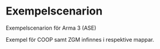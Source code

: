 # Exempelscenarion
Exempelscenarion för Arma 3 (ASE)

Exempel för COOP samt ZGM infinnes i respektive mappar.
